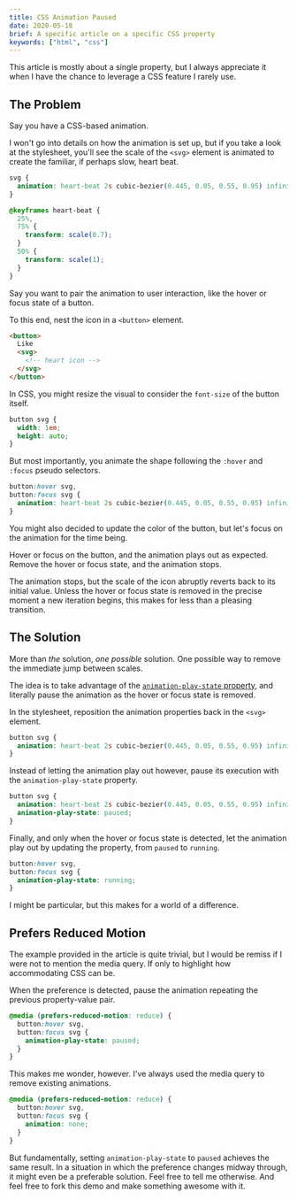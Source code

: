```yaml
---
title: CSS Animation Paused
date: 2020-05-18
brief: A specific article on a specific CSS property
keywords: ["html", "css"]
---
```


This article is mostly about a single property, but I always appreciate it when I have the chance to leverage a CSS feature I rarely use.

## The Problem

Say you have a CSS-based animation.

<!-- add 1. Animation -->

I won't go into details on how the animation is set up, but if you take a look at the stylesheet, you'll see the scale of the `<svg>` element is animated to create the familiar, if perhaps slow, heart beat.

```css
svg {
  animation: heart-beat 2s cubic-bezier(0.445, 0.05, 0.55, 0.95) infinite;
}

@keyframes heart-beat {
  25%,
  75% {
    transform: scale(0.7);
  }
  50% {
    transform: scale(1);
  }
}
```

Say you want to pair the animation to user interaction, like the hover or focus state of a button.

To this end, nest the icon in a `<button>` element.

```html
<button>
  Like
  <svg>
    <!-- heart icon -->
  </svg>
</button>
```

In CSS, you might resize the visual to consider the `font-size` of the button itself.

```css
button svg {
  width: 1em;
  height: auto;
}
```

But most importantly, you animate the shape following the `:hover` and `:focus` pseudo selectors.

```css
button:hover svg,
button:focus svg {
  animation: heart-beat 2s cubic-bezier(0.445, 0.05, 0.55, 0.95) infinite;
}
```

You might also decided to update the color of the button, but let's focus on the animation for the time being.

<!-- add 2. Button Hover & Focus -->

Hover or focus on the button, and the animation plays out as expected. Remove the hover or focus state, and the animation stops.

The animation stops, but the scale of the icon abruptly reverts back to its initial value. Unless the hover or focus state is removed in the precise moment a new iteration begins, this makes for less than a pleasing transition.

## The Solution

More than _the_ solution, _one possible_ solution. One possible way to remove the immediate jump between scales.

The idea is to take advantage of the [`animation-play-state` property](https://developer.mozilla.org/en/docs/Web/CSS/animation-play-state), and literally pause the animation as the hover or focus state is removed.

In the stylesheet, reposition the animation properties back in the `<svg>` element.

```css
button svg {
  animation: heart-beat 2s cubic-bezier(0.445, 0.05, 0.55, 0.95) infinite;
}
```

Instead of letting the animation play out however, pause its execution with the `animation-play-state` property.

```css
button svg {
  animation: heart-beat 2s cubic-bezier(0.445, 0.05, 0.55, 0.95) infinite;
  animation-play-state: paused;
}
```

Finally, and only when the hover or focus state is detected, let the animation play out by updating the property, from `paused` to `running`.

```css
button:hover svg,
button:focus svg {
  animation-play-state: running;
}
```

I might be particular, but this makes for a world of a difference.

<!-- add 3. Play State -->

## Prefers Reduced Motion

The example provided in the article is quite trivial, but I would be remiss if I were not to mention the media query. If only to highlight how accommodating CSS can be.

When the preference is detected, pause the animation repeating the previous property-value pair.

```css
@media (prefers-reduced-motion: reduce) {
  button:hover svg,
  button:focus svg {
    animation-play-state: paused;
  }
}
```

This makes me wonder, however. I've always used the media query to remove existing animations.

```css
@media (prefers-reduced-motion: reduce) {
  button:hover svg,
  button:focus svg {
    animation: none;
  }
}
```

But fundamentally, setting `animation-play-state` to `paused` achieves the same result. In a situation in which the preference changes midway through, it might even be a preferable solution. Feel free to tell me otherwise. And feel free to fork this demo and make something awesome with it.

<!-- add 4. Support Media Query -->
